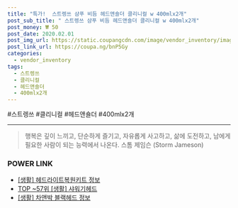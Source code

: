 ```yaml
--- 
title: "특가!  스트렝쓰 샴푸 비듬 헤드앤숄더 클리니컬 w 400mlx2개" 
post_sub_title: " 스트렝쓰 샴푸 비듬 헤드앤숄더 클리니컬 w 400mlx2개" 
post_money: ₩ 50 
post_date: 2020.02.01 
post_img_url: https://static.coupangcdn.com/image/vendor_inventory/images/2019/01/15/16/2/6dd6e050-4d1e-43ff-abb5-5066183b7a48.jpg 
post_link_url: https://coupa.ng/bnP5Gy 
categories: 
  - vendor_inventory 
tags: 
  - 스트렝쓰 
  - 클리니컬 
  - 헤드앤숄더 
  - 400mlx2개 
--- 
```

  #스트렝쓰 #클리니컬 #헤드앤숄더 #400mlx2개 
<hr> 

> 행복은 깊이 느끼고, 단순하게 즐기고, 자유롭게 사고하고, 삶에 도전하고, 남에게 필요한 사람이 되는 능력에서 나온다. 스톰 제임슨 (Storm Jameson) 


### POWER LINK

* <a href="https://blog.naver.com/fasyy4321/221760983316" target="_blank"> [생활] 헤드라이트복원키트 정보 </a>
* <a href="https://blog.naver.com/fasyy4321/221780928219" target="_blank"> TOP ~57위 [생활] 샤워기헤드</a>
* <a href="https://blog.naver.com/sakai111/221766100776" target="_blank"> [생활] 차앤박 블랙헤드 정보 </a>
